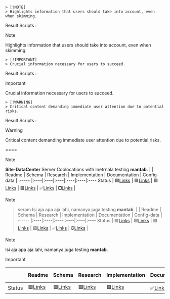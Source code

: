 
```
> [!NOTE] 
> Highlights information that users should take into account, even when skimming.
```
Result  Scripts :
> [!NOTE] 
> Highlights information that users should take into account, even when skimming.

```
> [!IMPORTANT] 
> Crucial information necessary for users to succeed.
```
Result  Scripts :
> [!IMPORTANT] 
> Crucial information necessary for users to succeed.

```
> [!WARNING] 
> Critical content demanding immediate user attention due to potential risks.
```
Result  Scripts :
> [!WARNING]
> Critical content demanding immediate user attention due to potential risks.


====

> [!NOTE] 
> **Site-DataCenter** Server Coolocations with Inetrnala testing **mantab**. 
> |  | Readme | Schema | Research | Implementation | Documentation | Config-data |
> :----- |:----|:----|:----|:----|:----|:----
>  Status | &#129001;[Links]() | &#129001;[Links]() | &#129001;[Links]() | &#129001;[Links]() | :white_check_mark:[Links]() | :negative_squared_cross_mark:[Links]() |

> [!NOTE]
>> seram Isi aja apa aja lahi, namanya juga testing **mantab**. 
>> |  | Readme | Schema | Research | Implementation | Documentation | Config-data |
>> :----- |:----|:----|:----|:----|:----|:----
>>  Status | &#129001;[Links]() | &#129001;[Links]() | &#129001;[Links]() | &#129001;[Links]() | :white_check_mark:[Links]() | :negative_squared_cross_mark:[Links]() |

> [!NOTE] 
> Isi aja apa aja lahi, namanya juga testing **mantab**.
>> [!IMPORTANT]
>> |  | Readme | Schema | Research | Implementation | Documentation | Config-data |
>> :----- |:----|:----|:----|:----|:----|:----
>>  Status | &#129001;[Links]() | &#129001;[Links]() | &#129001;[Links]() | &#129001;[Links]() | :white_check_mark:[Links]() | :negative_squared_cross_mark:[Links]() |



